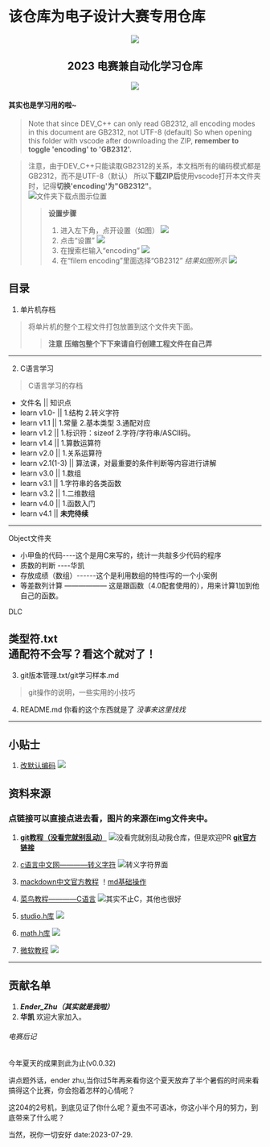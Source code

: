 # 该仓库为电子设计大赛专用仓库
<div align=center>
	<img src="./img/LUCY.png"/>
	<h2>2023 电赛兼自动化学习仓库</h2>
	<p>
		<a href="https://gitee.com/soul-fox/learn_c">
			<img src="https://gitee.com/soul-fox/learn_c/badge/star.svg"/>
		</a>
	</p>
    <div herf="http://stats.justsong.cn/api/bilibili?id=290423223&theme=dark&lang=zh-CN"></div>
</div>

#### 其实也是学习用的啦~
> Note that since DEV_C++ can only read GB2312, all encoding modes in this document are GB2312, not UTF-8 (default)
> So when opening this folder with vscode after downloading the ZIP, **remember to toggle 'encoding' to 'GB2312'.**

> 注意，由于DEV_C++只能读取GB2312的关系，本文档所有的编码模式都是GB2312，而不是UTF-8（默认）
> 所以**下载ZIP后**使用vscode打开本文件夹时，记得**切换'encoding'为"GB2312"**。  
> ![文件夹下载点图示位置](./img/下载文件夹.png)
>>**设置步骤**
>>1. 进入左下角，点开设置（如图）
>>![](./img/encoding01.png)
>>2. 点击“设置”
>>![](./img/encoding02.png)
>>3. 在搜索栏输入“encoding”
>>![](./img/encoding03.png)
>>4. 在“filem encoding”里面选择“GB2312”  _结果如图所示_
>>![](./img/encoding04.png)

## 目录
1. 单片机存档
> 将单片机的整个工程文件打包放置到这个文件夹下面。
>>**注意**
>>**压缩包整个下下来请自行创建工程文件在自己弄**

---

2. C语言学习
> C语言学习的存档

- 文件名 || 知识点
- learn v1.0-  ||  1.结构 2.转义字符
- learn v1.1   ||  1.常量 2.基本类型 3.通配对应
- learn v1.2   ||  1.标识符：sizeof   2.字符/字符串/ASCII码。
- learn v1.4   ||  1.算数运算符
- learn v2.0   ||  1.关系运算符
- learn v2.1(1-3) || 算法课，对最重要的条件判断等内容进行讲解
- learn v3.0   ||  1.数组
- learn v3.1   ||  1.字符串的各类函数
- learn v3.2   ||  1.二维数组
- learn v4.0   ||  1.函数入门
- learn v4.1   ||   **未完待续**
---

Object文件夹
- 小甲鱼的代码----这个是用C来写的，统计一共敲多少代码的程序
- 质数的判断 ----华凯
- 存放成绩（数组）------这个是利用数组的特性i写的一个小案例
- 等差数列计算 —————— 这是跟函数（4.0配套使用的），用来计算1加到他自己的函数。 

DLC

类型符.txt  
**通配符不会写？看这个就对了！**
---
3. git版本管理.txt/git学习样本.md
>git操作的说明，一些实用的小技巧


4. README.md
你看的这个东西就是了 _没事来这里找找_
---

## 小贴士
1. [改默认编码](https://blog.csdn.net/u012308586/article/details/98201989)
![](./img/改固定encoding.png)

## 资料来源
### 点链接可以直接点进去看，图片的来源在img文件夹中。
1. [**git教程（没看完就别乱动）**](https://www.runoob.com/git/git-tutorial.html)
![没看完就别乱动我仓库，但是欢迎PR](./img/git学习.png)
 [**git官方链接**](https://git-scm.com/book/zh/v2/%E8%B5%B7%E6%AD%A5-%E5%AE%89%E8%A3%85-Git) 

2. [c语言中文网————转义字符](http://c.biancheng.net/view/1769.html)
![转义字符界面](./img/c语言中文网.png)

3. [mackdown中文官方教程](https://markdown.com.cn/cheat-sheet.html#%E5%9F%BA%E6%9C%AC%E8%AF%AD%E6%B3%95)
！[md基础操作](./img/md中文网.png)

4. [菜鸟教程————C语言](https://www.runoob.com/cprogramming/c-tutorial.html)
![其实不止C，其他也很好](./img/菜鸟教程.png)

5. [studio.h库](https://www.runoob.com/cprogramming/c-standard-library-stdio-h.html)
![](./img/Stdio.h库.png)

6. [math.h库](https://www.runoob.com/cprogramming/c-standard-library-math-h.html)
![](./img/math.png)

7. [微软教程](https://learn.microsoft.com/zh-cn/cpp/preprocessor/hash-if-hash-elif-hash-else-and-hash-endif-directives-c-cpp?view=msvc-170)
![](./img/Microsoft.png)

---
## 贡献名单
1. __*Ender_Zhu（其实就是我啦）*__
2. **华凯**
欢迎大家加入。

###### 电赛后记
今年夏天的成果到此为止(v0.0.32)  

讲点题外话，ender zhu,当你过5年再来看你这个夏天放弃了半个暑假的时间来看搞得这个比赛，你会抱着怎样的心情呢？  

这204的2号机，到底见证了你什么呢？夏虫不可语冰，你这小半个月的努力，到底带来了什么呢？  

当然，祝你一切安好  date:2023-07-29.